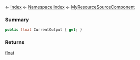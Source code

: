 ← [Index](Api-Index) ← [Namespace Index](Namespace-Index) ← [MyResourceSourceComponent](Sandbox.Game.EntityComponents.MyResourceSourceComponent)

### Summary

```csharp
public float CurrentOutput { get; }
```

### Returns

[float](https://docs.microsoft.com/en-us/dotnet/api/system.single?view=netframework-4.6)

